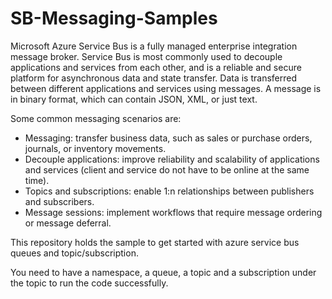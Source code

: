 # SB-Messaging-Samples


Microsoft Azure Service Bus is a fully managed enterprise integration message broker. Service Bus is most commonly used to decouple applications and services from each other, and is a reliable and secure platform for asynchronous data and state transfer. Data is transferred between different applications and services using messages. A message is in binary format, which can contain JSON, XML, or just text.

Some common messaging scenarios are:

- Messaging: transfer business data, such as sales or purchase orders, journals, or inventory movements.
- Decouple applications: improve reliability and scalability of applications and services (client and service do not have to be online at the same time).
- Topics and subscriptions: enable 1:n relationships between publishers and subscribers.
- Message sessions: implement workflows that require message ordering or message deferral.

This repository holds the sample to get started with azure service bus queues and topic/subscription.

You need to have a namespace, a queue, a topic and a subscription under the topic to run the code successfully.
